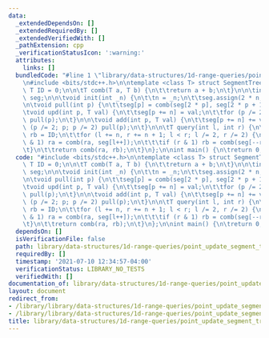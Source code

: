```yaml
---
data:
  _extendedDependsOn: []
  _extendedRequiredBy: []
  _extendedVerifiedWith: []
  _pathExtension: cpp
  _verificationStatusIcon: ':warning:'
  attributes:
    links: []
  bundledCode: "#line 1 \"library/data-structures/1d-range-queries/point_update_segment_tree.cpp\"\
    \n#include <bits/stdc++.h>\n\ntemplate <class T> struct SegmentTree {\n\tconst\
    \ T ID = 0;\n\n\tT comb(T a, T b) {\n\t\treturn a + b;\n\t}\n\n\tint n;\n\tstd::vector<T>\
    \ seg;\n\n\tvoid init(int _n) {\n\t\tn = _n;\n\t\tseg.assign(2 * n, ID);\n\t}\n\
    \n\tvoid pull(int p) {\n\t\tseg[p] = comb(seg[2 * p], seg[2 * p + 1]);\n\t}\n\n\
    \tvoid upd(int p, T val) {\n\t\tseg[p += n] = val;\n\t\tfor (p /= 2; p; p /= 2)\
    \ pull(p);\n\t}\n\n\tvoid add(int p, T val) {\n\t\tseg[p += n] += val;\n\t\tfor\
    \ (p /= 2; p; p /= 2) pull(p);\n\t}\n\n\tT query(int l, int r) {\n\t\tT ra = ID,\
    \ rb = ID;\n\t\tfor (l += n, r += n + 1; l < r; l /= 2, r /= 2) {\n\t\t\tif (l\
    \ & 1) ra = comb(ra, seg[l++]);\n\t\t\tif (r & 1) rb = comb(seg[--r], rb);\n\t\
    \t}\n\t\treturn comb(ra, rb);\n\t}\n};\n\nint main() {\n\treturn 0;\n}\n"
  code: "#include <bits/stdc++.h>\n\ntemplate <class T> struct SegmentTree {\n\tconst\
    \ T ID = 0;\n\n\tT comb(T a, T b) {\n\t\treturn a + b;\n\t}\n\n\tint n;\n\tstd::vector<T>\
    \ seg;\n\n\tvoid init(int _n) {\n\t\tn = _n;\n\t\tseg.assign(2 * n, ID);\n\t}\n\
    \n\tvoid pull(int p) {\n\t\tseg[p] = comb(seg[2 * p], seg[2 * p + 1]);\n\t}\n\n\
    \tvoid upd(int p, T val) {\n\t\tseg[p += n] = val;\n\t\tfor (p /= 2; p; p /= 2)\
    \ pull(p);\n\t}\n\n\tvoid add(int p, T val) {\n\t\tseg[p += n] += val;\n\t\tfor\
    \ (p /= 2; p; p /= 2) pull(p);\n\t}\n\n\tT query(int l, int r) {\n\t\tT ra = ID,\
    \ rb = ID;\n\t\tfor (l += n, r += n + 1; l < r; l /= 2, r /= 2) {\n\t\t\tif (l\
    \ & 1) ra = comb(ra, seg[l++]);\n\t\t\tif (r & 1) rb = comb(seg[--r], rb);\n\t\
    \t}\n\t\treturn comb(ra, rb);\n\t}\n};\n\nint main() {\n\treturn 0;\n}\n"
  dependsOn: []
  isVerificationFile: false
  path: library/data-structures/1d-range-queries/point_update_segment_tree.cpp
  requiredBy: []
  timestamp: '2021-07-10 12:34:57-04:00'
  verificationStatus: LIBRARY_NO_TESTS
  verifiedWith: []
documentation_of: library/data-structures/1d-range-queries/point_update_segment_tree.cpp
layout: document
redirect_from:
- /library/library/data-structures/1d-range-queries/point_update_segment_tree.cpp
- /library/library/data-structures/1d-range-queries/point_update_segment_tree.cpp.html
title: library/data-structures/1d-range-queries/point_update_segment_tree.cpp
---
```

